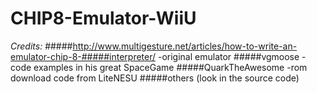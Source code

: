 # CHIP8-Emulator-WiiU
*Credits:*
#####http://www.multigesture.net/articles/how-to-write-an-emulator-chip-8-#####interpreter/  -original emulator
#####vgmoose -code examples in his great SpaceGame
#####QuarkTheAwesome -rom download code from LiteNESU
#####others (look in the source code)
